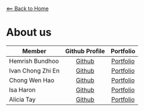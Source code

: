 [<== Back to Home](README.md)

# About us

Member | Github Profile | Portfolio 
-----|:--------------:|:---------:
Hemrish Bundhoo | [Github](https://github.com/H-horizon) | [Portfolio](docs/team/h-horizon.md)
Ivan Chong Zhi En | [Github](https://github.com/ivanchongzhien) | [Portfolio](docs/team/ivanchongzhien.md)
Chong Wen Hao | [Github](https://github.com/8kdesign) | [Portfolio](docs/team/8kdesign.md)
Isa Haron | [Github](https://github.com/isaharon) | [Portfolio](/team/isaharon.md)
Alicia Tay | [Github](https://github.com/aliciatay-zls/) | [Portfolio](docs/team/aliciatay-zls.md)
